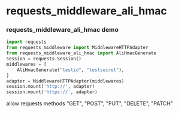 # requests_middleware_ali_hmac 
### requests_middleware_ali_hmac demo 
```python
import requests
from requests_middleware import MiddlewareHTTPAdapter
from requests_middleware_ali_hmac import AliHmacGenerate
session = requests.Session()
middlewares = [
    AliHmacGenerate("testid", "testsecret"),
]
adapter = MiddlewareHTTPAdapter(middlewares)
session.mount('http://', adapter)
session.mount('https://', adapter)
```
allow requests methods "GET", "POST", "PUT", "DELETE", "PATCH"